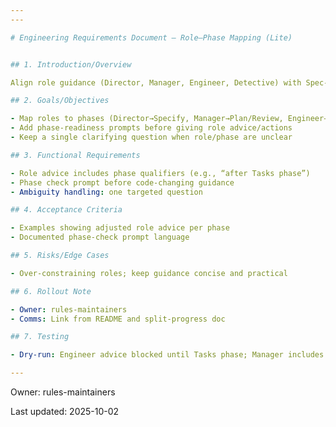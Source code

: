 ```yaml
---
---

# Engineering Requirements Document — Role–Phase Mapping (Lite)


## 1. Introduction/Overview

Align role guidance (Director, Manager, Engineer, Detective) with Spec‑Driven phases to avoid conflicts and ensure phase gates are respected.

## 2. Goals/Objectives

- Map roles to phases (Director→Specify, Manager→Plan/Review, Engineer→Implement)
- Add phase-readiness prompts before giving role advice/actions
- Keep a single clarifying question when role/phase are unclear

## 3. Functional Requirements

- Role advice includes phase qualifiers (e.g., “after Tasks phase”)
- Phase check prompt before code-changing guidance
- Ambiguity handling: one targeted question

## 4. Acceptance Criteria

- Examples showing adjusted role advice per phase
- Documented phase-check prompt language

## 5. Risks/Edge Cases

- Over-constraining roles; keep guidance concise and practical

## 6. Rollout Note

- Owner: rules-maintainers
- Comms: Link from README and split-progress doc

## 7. Testing

- Dry-run: Engineer advice blocked until Tasks phase; Manager includes spec review

---
```


Owner: rules-maintainers

Last updated: 2025-10-02
